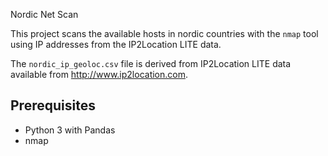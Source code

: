 Nordic Net Scan

This project scans the available hosts in nordic countries with the `nmap` tool using IP addresses from the IP2Location LITE data.

The `nordic_ip_geoloc.csv` file is derived from IP2Location LITE data available from http://www.ip2location.com.

## Prerequisites
- Python 3 with Pandas
- nmap

